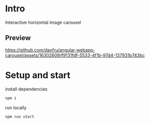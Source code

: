 # Intro

Interactive horizontal image carousel

## Preview

https://github.com/davfru/angular-webapp-carousel/assets/16302609/f9131fdf-5533-4f1b-97d4-137931b743bc

# Setup and start

install dependencies

```sh
npm i 
```

run locally

```sh
npm run start
```
